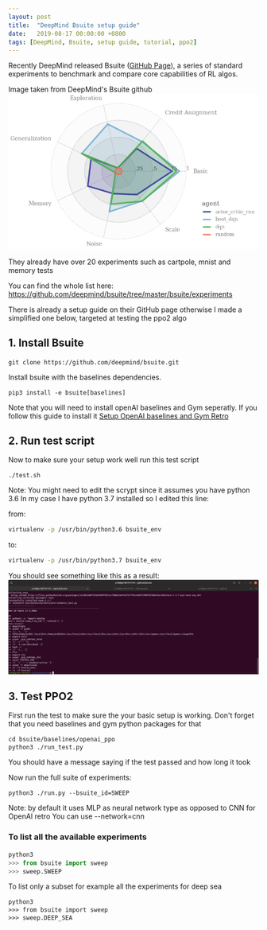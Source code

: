 ```yaml
---
layout: post
title:  "DeepMind Bsuite setup guide"
date:   2019-08-17 00:00:00 +0800
tags: [DeepMind, Bsuite, setup guide, tutorial, ppo2]
---
```


Recently DeepMind released Bsuite ([GitHub Page](https://github.com/deepmind/bsuite)), a series of standard experiments to benchmark and compare core capabilities of RL algos.

Image taken from DeepMind's Bsuite github
![bsuite](/assets/bsuite/radar_plot.png)


They already have over 20 experiments such as cartpole, mnist and memory tests

You can find the whole list here:
https://github.com/deepmind/bsuite/tree/master/bsuite/experiments



There is already a setup guide on their GitHub page otherwise I made a simplified one below, targeted at testing the ppo2 algo

## 1.  Install Bsuite


```shell
git clone https://github.com/deepmind/bsuite.git
```

Install bsuite with the baselines dependencies.

```shell
pip3 install -e bsuite[baselines]
```

Note that you will need to install openAI baselines and Gym seperatly.
If you follow this guide to install it
[Setup OpenAI baselines and Gym Retro](/2019/01/29/Setup-OpenAI-baselines-retro.html)

## 2. Run test script
Now to make sure your setup work well run this test script

```shell
./test.sh
```

Note:
You might need to edit the scrypt since it assumes you have python 3.6
In my case I have python 3.7 installed so I edited this line:

from:
```bash
virtualenv -p /usr/bin/python3.6 bsuite_env
```

to:
```bash
virtualenv -p /usr/bin/python3.7 bsuite_env
```

You should see something like this as a result:
![test](/assets/bsuite/test.png)

## 3. Test PPO2

First run the test to make sure the your basic setup is working. Don't forget that you need baselines and gym python packages for that


```shell
cd bsuite/baselines/openai_ppo
python3 ./run_test.py
```

You should have a message saying if the test passed and how long it took


Now run the full suite of experiments:
```shell
python3 ./run.py --bsuite_id=SWEEP
```

Note: by default it uses MLP as neural network type as opposed to CNN for OpenAI retro
You can use --network=cnn


### To list all the available experiments

```python
python3
>>> from bsuite import sweep
>>> sweep.SWEEP
```

To list only a subset for example all the experiments for deep sea
```
python3
>>> from bsuite import sweep
>>> sweep.DEEP_SEA
```
